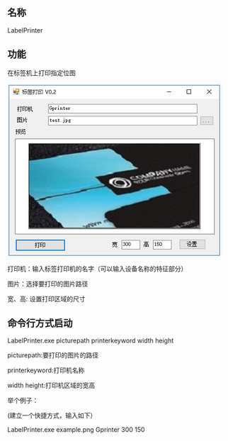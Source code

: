 ## 名称 ##
LabelPrinter

## 功能 ##
在标签机上打印指定位图

![](document/example.png)

打印机：输入标签打印机的名字（可以输入设备名称的特征部分）

图片：选择要打印的图片路径

宽、高: 设置打印区域的尺寸


## 命令行方式启动 ##

 LabelPrinter.exe picturepath printerkeyword width height

picturepath:要打印的图片的路径

printerkeyword:打印机名称

width height:打印机区域的宽高

举个例子：

(建立一个快捷方式，输入如下）

LabelPrinter.exe example.png Gprinter 300 150
